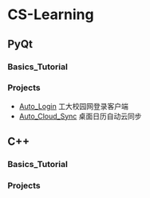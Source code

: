 # CS-Learning

## PyQt
### Basics_Tutorial
### Projects
- [Auto_Login](https://github.com/zhouzhoujack/CS-Learning/tree/main/PyQt/Projects/AutoLogin) 工大校园网登录客户端
- [Auto_Cloud_Sync](https://github.com/zhouzhoujack/CS-Learning/tree/main/PyQt/Projects/AutoCloudSync) 桌面日历自动云同步   

## C++
### Basics_Tutorial

### Projects 